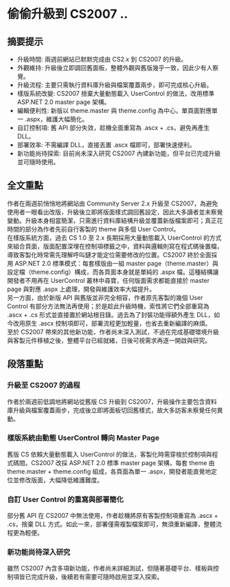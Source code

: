 # 偷偷升級到 CS2007 ..

## 摘要提示
- 升級時間: 兩週前網站已默默完成由 CS2.x 到 CS2007 的升級。
- 外觀維持: 升級後立即調回舊面板，整體外觀與舊版幾乎一致，因此少有人察覺。
- 升級流程: 主要只需執行資料庫升級與檔案覆蓋兩步，即可完成核心升級。
- 樣版系統改變: CS2007 捨棄大量動態載入 UserControl 的做法，改用標準 ASP.NET 2.0 master page 架構。
- 編輯便利性: 新版以 theme.master 與 theme.config 為中心，單頁面對應單一 .aspx，維護大幅簡化。
- 自訂控制項: 舊 API 部分失效，趁機全面重寫為 .ascx + .cs，避免再產生 DLL。
- 部署效率: 不需編譯 DLL，直接丟置 .ascx 檔即可，部署快速便利。
- 新功能尚待探索: 目前尚未深入研究 CS2007 內建新功能，但平台已完成升級並可隨時使用。

## 全文重點
作者在兩週前悄悄地將網站由 Community Server 2.x 升級至 CS2007，為避免使用者一眼看出改版，升級後立即將版面樣式調回舊設定，因此大多讀者並未察覺變動。升級本身相當簡潔，只需進行資料庫結構升級並覆蓋新版檔案即可；真正花時間的部分為作者先前自行客製的 theme 與多個 User Control。  
在樣版系統方面，過去 CS 1.0 至 2.x 長期採用大量動態載入 UserControl 的方式來組合頁面，版面配置深埋在控制項標籤之中，資料與邏輯則寫在程式碼後置檔，導致客製化時常需先理解呼叫鏈才能定位需要修改的位置。CS2007 終於全面採用 ASP.NET 2.0 標準模式：每套樣版由一組 master page（theme.master）與設定檔（theme.config）構成，而各頁面本身就是單純的 .aspx 檔。這種結構讓開發者不用再在 UserControl 叢林中尋寶，任何版面需求都能直接於 master page 與對應 .aspx 上處理，開發與維護效率大幅提升。  
另一方面，由於新版 API 與舊版並非完全相容，作者原先客製的幾個 User Control 有部分方法無法再使用；於是趁此升級時機，索性將它們全部重寫為 .ascx + .cs 形式並直接置於網站根目錄。過去為了封裝功能得額外產生 DLL，如今改用原生 .ascx 控制項即可，部署流程更加輕量，也省去重新編譯的麻煩。  
至於 CS2007 帶來的其他新功能，作者尚未深入測試，不過在完成基礎環境升級與客製元件移植之後，整體平台已經就緒，日後可視需求再逐一開啟與研究。

## 段落重點
### 升級至 CS2007 的過程
作者於兩週前低調地將網站從舊版 CS 升級到 CS2007，升級操作主要包含資料庫升級與檔案覆蓋兩步，完成後立即將面板切回舊樣式，故大多訪客未察覺任何異動。

### 樣版系統由動態 UserControl 轉向 Master Page
舊版 CS 依賴大量動態載入 UserControl 的做法，客製化時需穿梭於控制項與程式碼間。CS2007 改採 ASP.NET 2.0 標準 master page 架構，每套 theme 由 theme.master + theme.config 組成，各頁面為單一 .aspx，開發者能直覺地定位並修改版面，大幅降低維護難度。

### 自訂 User Control 的重寫與部署簡化
部分舊 API 在 CS2007 中無法使用，作者趁機將原有客製控制項重寫為 .ascx + .cs，捨棄 DLL 方式。如此一來，部署僅需複製檔案即可，無須重新編譯，整體流程更為輕便。

### 新功能尚待深入研究
雖然 CS2007 內含多項新功能，作者尚未詳細測試，但隨著基礎平台、樣板與控制項皆已完成升級，後續若有需要可隨時啟用並深入探索。